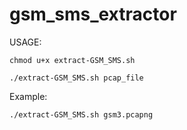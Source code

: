 # gsm_sms_extractor

USAGE:

`chmod u+x extract-GSM_SMS.sh`

`./extract-GSM_SMS.sh pcap_file`

Example:

`./extract-GSM_SMS.sh gsm3.pcapng`

